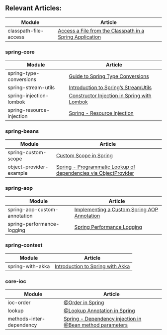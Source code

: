 ## Relevant Articles: 

Module | Article
--|--
classpath-file-access | [Access a File from the Classpath in a Spring Application](https://www.baeldung.com/spring-classpath-file-access)

### spring-core
Module | Article
--|--
spring-type-conversions | [Guide to Spring Type Conversions](https://www.baeldung.com/spring-type-conversions)
spring-stream-utils | [Introduction to Spring’s StreamUtils](https://www.baeldung.com/spring-stream-utils)
spring-injection-lombok | [Constructor Injection in Spring with Lombok](https://www.baeldung.com/spring-injection-lombok)
spring-resource-injection | [Spring - Resource Injection](https://www.logicbig.com/tutorials/spring-framework/spring-core/injecting-resources.html)

### spring-beans
Module | Article
--|--
spring-custom-scope | [Custom Scope in Spring](https://www.baeldung.com/spring-custom-scope)
object-provider-example | [Spring - Programmatic Lookup of dependencies via ObjectProvider](https://www.logicbig.com/tutorials/spring-framework/spring-core/object-provider.html)

### spring-aop
Module | Article
--|--
spring-aop-custom-annotation | [Implementing a Custom Spring AOP Annotation](https://www.baeldung.com/spring-aop-annotation)
spring-performance-logging | [Spring Performance Logging](http://www.baeldung.com/spring-performance-logging)

### spring-context
Module | Article
--|--
spring-with-akka | [Introduction to Spring with Akka](https://www.baeldung.com/akka-with-spring)

### core-ioc
Module | Article
--|--
ioc-order | [@Order in Spring](http://www.baeldung.com/spring-order)
lookup | [@Lookup Annotation in Spring](http://www.baeldung.com/spring-lookup)
methods-inter-dependency | [Spring - Dependency injection in @Bean method parameters](https://www.logicbig.com/tutorials/spring-framework/spring-core/javaconfig-methods-inter-dependency.html)